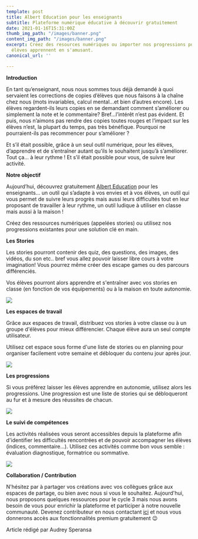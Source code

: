 ```yaml
---
template: post
title: Albert Education pour les enseignants
subtitle: Plateforme numérique éducative à découvrir gratuitement
date: 2021-01-16T15:31:00Z
thumb_img_path: "/images/banner.png"
content_img_path: "/images/banner.png"
excerpt: Créez des resources numériques ou importer nos progressions pour que vos
  élèves apprennent en s'amusant.
canonical_url: ''

---
```

**Introduction**

En tant qu’enseignant, nous nous sommes tous déjà demandé à quoi servaient les corrections de copies d’élèves que nous faisons à la chaîne chez nous (mots invariables, calcul mental...et bien d’autres encore). Les élèves regardent-ils leurs copies en se demandant comment s’améliorer ou simplement la note et le commentaire? Bref...l’intérêt n’est pas évident. Et puis, nous n’aimons pas rendre des copies toutes rouges et l’impact sur les élèves n’est, la plupart du temps, pas très bénéfique. Pourquoi ne pourraient-ils pas recommencer pour s’améliorer ?

Et s’il était possible, grâce à un seul outil numérique, pour les élèves, d’apprendre et de s’entraîner autant qu’ils le souhaitent jusqu’à s’améliorer. Tout ça... à leur rythme ! Et s’il était possible pour vous, de suivre leur activité.

**Notre objectif**

Aujourd’hui, découvrez gratuitement [Albert Education](https://builder.albert.education "Albert Education") pour les enseignants... un outil qui s’adapte à vos envies et à vos élèves, un outil qui vous permet de suivre leurs progrès mais aussi leurs difficultés tout en leur proposant de travailler à leur rythme, un outil ludique à utiliser en classe mais aussi à la maison !

Créez des ressources numériques (appelées stories) ou utilisez nos progressions existantes pour une solution clé en main.

**Les Stories**

Les stories pourront contenir des quiz, des questions, des images, des vidéos, du son etc.. bref vous allez pouvoir laisser libre cours à votre imagination! Vous pourrez même créer des escape games ou des parcours différenciés.

Vos élèves pourront alors apprendre et s'entraîner avec vos stories en classe (en fonction de vos équipements) ou à la maison en toute autonomie.

![](/images/screenshot-2021-01-16-at-14-57-31.png)

**Les espaces de travail**

Grâce aux espaces de travail, distribuez vos stories à votre classe ou à un groupe d'élèves pour mieux différencier. Chaque élève aura un seul compte utilisateur.

Utilisez cet espace sous forme d'une liste de stories ou en planning pour organiser facilement votre semaine et débloquer du contenu jour après jour.

![](/images/screenshot-2021-01-16-at-15-11-22.png)

**Les progressions**

Si vous préférez laisser les élèves apprendre en autonomie, utilisez alors les progressions. Une progression est une liste de stories qui se débloqueront au fur et à mesure des réussites de chacun.

![](/images/screenshot-2021-01-16-at-15-49-10.png)

**Le suivi de compétences**

Les activités réalisées vous seront accessibles depuis la plateforme afin d'identifier les difficultés rencontrées et de pouvoir accompagner les élèves (indices, commentaire...). Utilisez ces activités comme bon vous semble : évaluation diagnostique, formatrice ou sommative.

![](/images/screenshot-2021-01-16-at-15-15-58.png)

**Collaboration / Contribution**

N'hésitez par à partager vos créations avec vos collègues grâce aux espaces de partage, ou bien avec nous si vous le souhaitez. Aujourd'hui, nous proposons quelques ressources pour le cycle 3 mais nous avons besoin de vous pour enrichir la plateforme et participer à notre nouvelle communauté. Devenez contributeur en nous contactant [ici](https://blog.albert.education/contact/ "Contact") et nous vous donnerons accès aux fonctionnalités premium gratuitement 😉

Article rédigé par Audrey Speransa